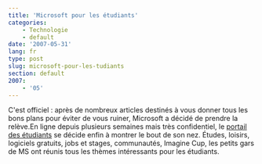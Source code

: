 ```yaml
---
title: 'Microsoft pour les étudiants'
categories:
    - Technologie
    - default
date: '2007-05-31'
lang: fr
type: post
slug: microsoft-pour-les-tudiants
section: default
2007:
    - '05'
---
```


C'est officiel&nbsp;: après de nombreux articles destinés à vous donner tous les bons plans pour éviter de vous ruiner, Microsoft a décidé de prendre la relève.En ligne depuis plusieurs semaines mais très confidentiel, le [portail des étudiants](http://www.microsoft.com/france/etudiants/) se décide enfin à montrer le bout de son nez. Études, loisirs, logiciels gratuits, jobs et stages, communautés, Imagine Cup, les petits gars de MS ont réunis tous les thèmes intéressants pour les étudiants.

